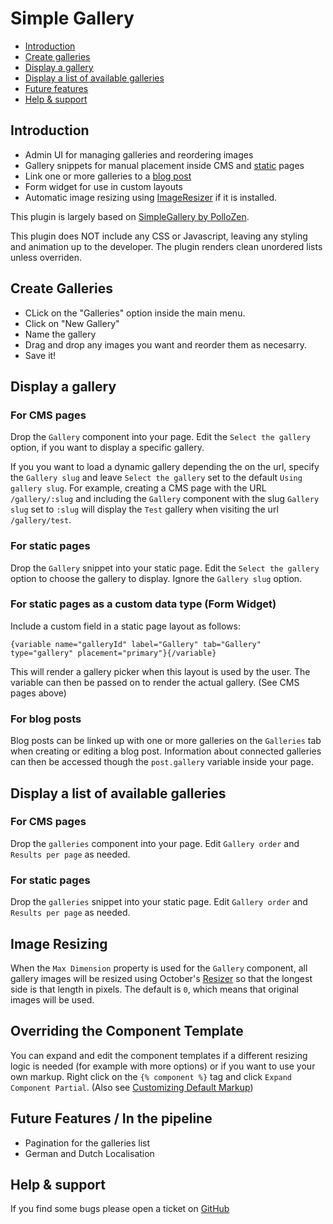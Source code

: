 # Simple Gallery

- [Introduction](#introduction)
- [Create galleries](#creategalleries)
- [Display a gallery](#displaygallery)
- [Display a list of available galleries](#displaygallerieslist)
- [Future features](#futurefeatures)
- [Help & support](#support)

<a name="introduction"></a>
## Introduction

* Admin UI for managing galleries and reordering images
* Gallery snippets for manual placement inside CMS and [static](https://octobercms.com/plugin/rainlab-pages) pages
* Link one or more galleries to a [blog post](https://octobercms.com/plugin/rainlab-blog)
* Form widget for use in custom layouts
* Automatic image resizing using [ImageResizer](https://octobercms.com/plugin/toughdeveloper-imageresizer) if it is installed.

This plugin is largely based on [SimpleGallery by PolloZen](https://octobercms.com/plugin/pollozen-simplegallery).

This plugin does NOT include any CSS or Javascript, leaving any styling and animation up to the developer. The plugin renders clean unordered lists unless overriden.

<a name="creategalleries"></a>
## Create Galleries

- CLick on the "Galleries" option inside the main menu.
- Click on "New Gallery"
- Name the gallery
- Drag and drop any images you want and reorder them as necesarry.
- Save it!

<a name="displaygallery"></a>
## Display a gallery 

### For CMS pages

Drop the `Gallery` component into your page. Edit the `Select the gallery` option, if you want to display a specific gallery.

If you you want to load a dynamic gallery depending the on the url, specify the `Gallery slug` and leave `Select the gallery` set to the default `Using gallery slug`. For example, creating a CMS page with the URL `/gallery/:slug` and including the `Gallery` component with the slug `Gallery slug` set to `:slug` will display the `Test` gallery when visiting the url `/gallery/test`.

### For static pages

Drop the `Gallery` snippet into your static page.  Edit the `Select the gallery` option to choose the gallery to display. Ignore the `Gallery slug` option.

### For static pages as a custom data type (Form Widget)

Include a custom field in a static page layout as follows:

    {variable name="galleryId" label="Gallery" tab="Gallery" type="gallery" placement="primary"}{/variable}

This will render a gallery picker when this layout is used by the user. The variable can then be passed on to render the actual gallery. (See CMS pages above)

### For blog posts

Blog posts can be linked up with one or more galleries on the `Galleries` tab when creating or editing a blog post. Information about connected galleries can then be accessed though the `post.gallery` variable inside your page.

<a name="displaygallerieslist"></a>
## Display a list of available galleries 

### For CMS pages

Drop the `galleries` component into your page. Edit `Gallery order` and `Results per page` as needed.

### For static pages

Drop the `galleries` snippet into your static page. Edit `Gallery order` and `Results per page` as needed.

<a name="imageresizing"></a>
## Image Resizing

When the `Max Dimension` property is used for the `Gallery`  component, all gallery images will be resized using October's [Resizer](https://docs.octobercms.com/3.x/extend/services/resizer.html) so that the longest side is that length in pixels. The default is `0`, which means that original images will be used.

<a name="overriding-component-template"></a>
## Overriding the Component Template

You can expand and edit the component templates if a different resizing logic is needed (for example with more options) or if you want to use your own markup.  Right click on the `{% component %}` tag and click `Expand Component Partial`. (Also see [Customizing Default Markup](https://docs.octobercms.com/3.x/cms/themes/components.html#customizing-default-markup))

<a name="futurefeatures"></a>
## Future Features / In the pipeline

* Pagination for the galleries list
* German and Dutch Localisation

<a name="support"></a>
## Help & support

If you find some bugs please open a ticket on [GitHub](https://github.com/sqwk/oct-gallery)
